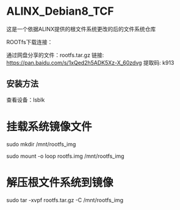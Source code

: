 # ALINX_Debian8_TCF
这是一个依据ALINX提供的根文件系统更改的后的文件系统仓库

ROOTfs下载连接：

通过网盘分享的文件：rootfs.tar.gz
链接: https://pan.baidu.com/s/1xQed2h5ADK5Xz-X_60zdvg 提取码: k913

## 安装方法

查看设备：lsblk

# 挂载系统镜像文件
sudo mkdir /mnt/rootfs_img

sudo mount -o loop rootfs.img /mnt/rootfs_img

# 解压根文件系统到镜像
sudo tar -xvpf rootfs.tar.gz -C /mnt/rootfs_img
